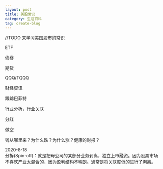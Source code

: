 ```yaml
---
layout: post
title: 美股常识
category: 生活百科
tag: create-blog
---
```


//TODO
来学习美国股市的常识

ETF

债卷

期货

QQQ/TQQQ

财经资讯

跟踪巴菲特

行业分析，行业关联

分红

做空

钱从哪里来？为什么跌？为什么涨？健康的财报？

2020-8-18  
分拆(Spin-off)：就是把母公司的某部分业务剥离，独立上市融资。因为股票市场不喜欢产业太混合的，因为盈利结构不明朗。通常是将关联度低的进行了剥离。